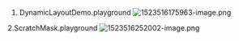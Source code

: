 
1. DynamicLayoutDemo.playground
![1523516175963-image.png](https://i.loli.net/2018/04/12/5acf0373e782e.png)

2.ScratchMask.playground
![1523516252002-image.png](https://i.loli.net/2018/04/12/5acf03a8817cd.png)

